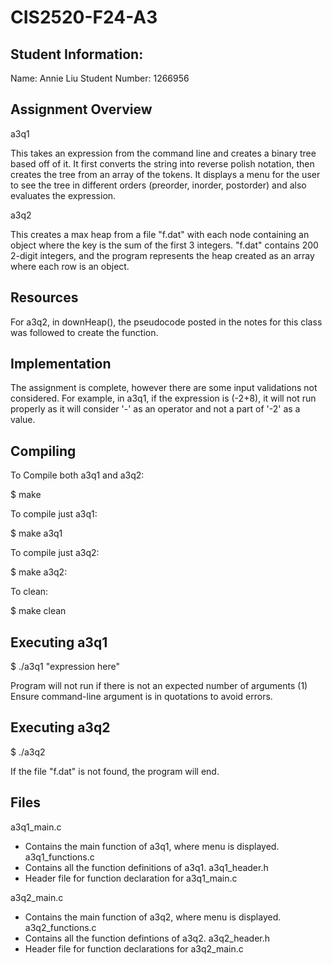 # CIS2520-F24-A3 

## Student Information:
Name: Annie Liu
Student Number: 1266956

## Assignment Overview
a3q1

This takes an expression from the command line and creates a binary tree 
based off of it. It first converts the string into reverse polish notation,
then creates the tree from an array of the tokens. It displays a menu for
the user to see the tree in different orders (preorder, inorder, postorder)
and also evaluates the expression.

a3q2

This creates a max heap from a file "f.dat" with each node containing an
object where the key is the sum of the first 3 integers. "f.dat" contains 
200 2-digit integers, and the program represents the heap created as an array
where each row is an object. 

## Resources 
For a3q2, in downHeap(), the pseudocode posted in the notes for this class 
was followed to create the function. 

## Implementation
The assignment is complete, however there are some input validations not considered.
For example, in a3q1, if the expression is (-2+8), it will not run properly
as it will consider '-' as an operator and not a part of '-2' as a value. 

## Compiling
To Compile both a3q1 and a3q2:

$ make

To compile just a3q1:

$ make a3q1

To compile just a3q2:

$ make a3q2:

To clean:

$ make clean

## Executing a3q1
$ ./a3q1 "expression here"

Program will not run if there is not an expected number of arguments (1)
Ensure command-line argument is in quotations to avoid errors. 

## Executing a3q2
$ ./a3q2

If the file "f.dat" is not found, the program will end. 

## Files
a3q1_main.c
- Contains the main function of a3q1, where menu is displayed. 
a3q1_functions.c 
- Contains all the function definitions of a3q1.
a3q1_header.h 
- Header file for function declaration for a3q1_main.c

a3q2_main.c 
- Contains the main function of a3q2, where menu is displayed. 
a3q2_functions.c 
- Contains all the function defintions of a3q2.
a3q2_header.h 
- Header file for function declarations for a3q2_main.c